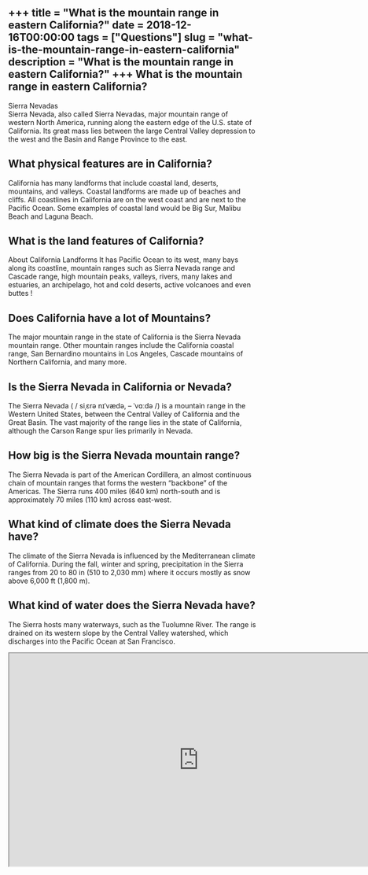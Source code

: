 +++
title = "What is the mountain range in eastern California?"
date = 2018-12-16T00:00:00
tags = ["Questions"]
slug = "what-is-the-mountain-range-in-eastern-california"
description = "What is the mountain range in eastern California?"
+++
What is the mountain range in eastern California?
-------------------------------------------------

Sierra Nevadas  
Sierra Nevada, also called Sierra Nevadas, major mountain range of western North America, running along the eastern edge of the U.S. state of California. Its great mass lies between the large Central Valley depression to the west and the Basin and Range Province to the east.

What physical features are in California?
-----------------------------------------

California has many landforms that include coastal land, deserts, mountains, and valleys. Coastal landforms are made up of beaches and cliffs. All coastlines in California are on the west coast and are next to the Pacific Ocean. Some examples of coastal land would be Big Sur, Malibu Beach and Laguna Beach.

What is the land features of California?
----------------------------------------

About California Landforms It has Pacific Ocean to its west, many bays along its coastline, mountain ranges such as Sierra Nevada range and Cascade range, high mountain peaks, valleys, rivers, many lakes and estuaries, an archipelago, hot and cold deserts, active volcanoes and even buttes !

Does California have a lot of Mountains?
----------------------------------------

The major mountain range in the state of California is the Sierra Nevada mountain range. Other mountain ranges include the California coastal range, San Bernardino mountains in Los Angeles, Cascade mountains of Northern California, and many more.

Is the Sierra Nevada in California or Nevada?
---------------------------------------------

The Sierra Nevada ( / siˌɛrə nɪˈvædə, – ˈvɑːdə /) is a mountain range in the Western United States, between the Central Valley of California and the Great Basin. The vast majority of the range lies in the state of California, although the Carson Range spur lies primarily in Nevada.

How big is the Sierra Nevada mountain range?
--------------------------------------------

The Sierra Nevada is part of the American Cordillera, an almost continuous chain of mountain ranges that forms the western “backbone” of the Americas. The Sierra runs 400 miles (640 km) north-south and is approximately 70 miles (110 km) across east-west.

What kind of climate does the Sierra Nevada have?
-------------------------------------------------

The climate of the Sierra Nevada is influenced by the Mediterranean climate of California. During the fall, winter and spring, precipitation in the Sierra ranges from 20 to 80 in (510 to 2,030 mm) where it occurs mostly as snow above 6,000 ft (1,800 m).

What kind of water does the Sierra Nevada have?
-----------------------------------------------

The Sierra hosts many waterways, such as the Tuolumne River. The range is drained on its western slope by the Central Valley watershed, which discharges into the Pacific Ocean at San Francisco.

<iframe allow="accelerometer; autoplay; clipboard-write; encrypted-media; gyroscope; picture-in-picture" allowfullscreen="" class="__youtube_prefs__  epyt-is-override  no-lazyload" data-no-lazy="1" data-origheight="433" data-origwidth="770" data-skipgform_ajax_framebjll="" height="433" id="_ytid_72721" loading="lazy" src="https://www.youtube.com/embed/0Ym2f6hevlU?enablejsapi=1&autoplay=0&cc_load_policy=0&cc_lang_pref=&iv_load_policy=1&loop=0&modestbranding=0&rel=1&fs=1&playsinline=0&autohide=2&theme=dark&color=red&controls=1&" title="YouTube player" width="770"></iframe>
